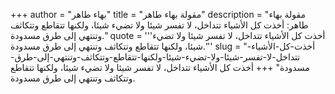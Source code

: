 +++
author = "بهاء طاهر"
title = "مقولة بهاء طاهر"
description = "مقولة بهاء طاهر: أخذت كل الأشياء تتداخل، لا تفسر شيئا ولا تضيء شيئا، ولكنها تتقاطع وتتكاثف وتنتهي إلى طرق مسدودة."
quote = '''أخذت كل الأشياء تتداخل، لا تفسر شيئا ولا تضيء شيئا، ولكنها تتقاطع وتتكاثف وتنتهي إلى طرق مسدودة.''' 
slug = "أخذت-كل-الأشياء-تتداخل-لا-تفسر-شيئا-ولا-تضيء-شيئا-ولكنها-تتقاطع-وتتكاثف-وتنتهي-إلى-طرق-مسدودة"
+++
أخذت كل الأشياء تتداخل، لا تفسر شيئا ولا تضيء شيئا، ولكنها تتقاطع وتتكاثف وتنتهي إلى طرق مسدودة.
